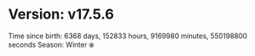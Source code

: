 # Version: v17.5.6
Time since birth: 6368 days, 152833 hours, 9169980 minutes, 550198800 seconds
Season: Winter ❄️
